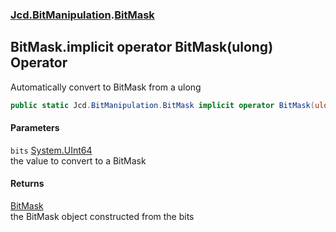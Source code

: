 ### [Jcd.BitManipulation](Jcd_BitManipulation.md 'Jcd.BitManipulation').[BitMask](Jcd_BitManipulation_BitMask.md 'Jcd.BitManipulation.BitMask')
## BitMask.implicit operator BitMask(ulong) Operator
Automatically convert to BitMask from a ulong  
```csharp
public static Jcd.BitManipulation.BitMask implicit operator BitMask(ulong bits);
```
#### Parameters
<a name='Jcd_BitManipulation_BitMask_op_ImplicitJcd_BitManipulation_BitMask(ulong)_bits'></a>
`bits` [System.UInt64](https://docs.microsoft.com/en-us/dotnet/api/System.UInt64 'System.UInt64')  
the value to convert to a BitMask
  
#### Returns
[BitMask](Jcd_BitManipulation_BitMask.md 'Jcd.BitManipulation.BitMask')  
the BitMask object constructed from the bits

